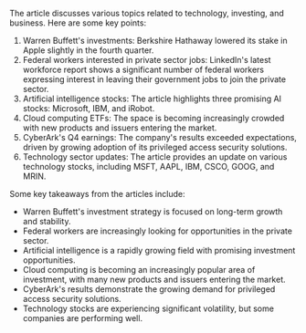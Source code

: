 The article discusses various topics related to technology, investing, and business. Here are some key points:

1. Warren Buffett's investments: Berkshire Hathaway lowered its stake in Apple slightly in the fourth quarter.
2. Federal workers interested in private sector jobs: LinkedIn's latest workforce report shows a significant number of federal workers expressing interest in leaving their government jobs to join the private sector.
3. Artificial intelligence stocks: The article highlights three promising AI stocks: Microsoft, IBM, and iRobot.
4. Cloud computing ETFs: The space is becoming increasingly crowded with new products and issuers entering the market.
5. CyberArk's Q4 earnings: The company's results exceeded expectations, driven by growing adoption of its privileged access security solutions.
6. Technology sector updates: The article provides an update on various technology stocks, including MSFT, AAPL, IBM, CSCO, GOOG, and MRIN.

Some key takeaways from the articles include:

* Warren Buffett's investment strategy is focused on long-term growth and stability.
* Federal workers are increasingly looking for opportunities in the private sector.
* Artificial intelligence is a rapidly growing field with promising investment opportunities.
* Cloud computing is becoming an increasingly popular area of investment, with many new products and issuers entering the market.
* CyberArk's results demonstrate the growing demand for privileged access security solutions.
* Technology stocks are experiencing significant volatility, but some companies are performing well.